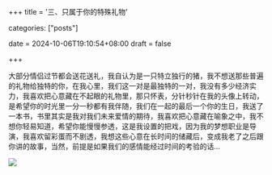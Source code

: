 +++
title = '三、只属于你的特殊礼物'

categories: ["posts\"]

date = 2024-10-06T19:10:54+08:00
draft = false



+++

大部分情侣过节都会送花送礼，我自认为是一只特立独行的猪，我不想送那些普遍的礼物给独特的你，在我心里，我们这一对是最独特的一对，我没有多少经济实力，我喜欢把心意藏在不起眼的礼物里，那只怀表，分针秒针在我的头像上转动，是希望你的时光里一分一秒都有我伴随，我们在一起的最后一个你的生日，我送了一本书，书里其实是我对我们未来爱情的期待，我喜欢把心意藏在喻象之中，我不想你轻易知道，希望你能慢慢参透，这是我设置的把戏，因为我的梦想职业是导演，我喜欢留彩蛋而不剧透，我想这些心意在长时间的储藏后，变成我老了之后跟你讲的故事，当然，前提是如果我们的感情能经过时间的考验的话...

![](https://gitee.com/huangzejie/drawing-bed/raw/master/202410061917946.png)
